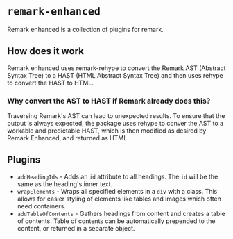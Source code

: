 # `remark-enhanced`
Remark enhanced is a collection of plugins for remark.

## How does it work
Remark enhanced uses remark-rehype to convert the Remark AST (Abstract Syntax Tree) to a HAST (HTML Abstract Syntax Tree) and then uses rehype to convert the HAST to HTML.

### Why convert the AST to HAST if Remark already does this? 
Traversing Remark's AST can lead to unexpected results. To ensure that the output is always expected, the package uses rehype to conver the AST to a workable and predictable HAST, which is then modified as desired by Remark Enhanced, and returned as HTML. 

## Plugins

* `addHeadingIds` - Adds an `id` attribute to all headings. The `id` will be the same as the heading's inner text. 
* `wrapElements` - Wraps all specified elements in a `div` with a class. This allows for easier styling of elements like tables and images which often need containers. 
* `addTableOfContents` - Gathers headings from content and creates a table of contents. Table of contents can be automatically prepended to the content, or returned in a separate object. 

